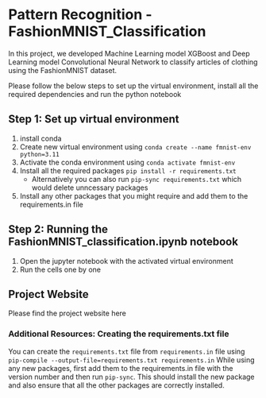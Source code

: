 # Pattern Recognition - FashionMNIST_Classification
In this project, we developed Machine Learning model XGBoost and Deep Learning model Convolutional Neural Network to classify articles of clothing using the FashionMNIST dataset. 

Please follow the below steps to set up the virtual environment, install all the required dependencies and run the python notebook

## Step 1: Set up virtual environment
1. install conda
2. Create new virtual environment using `conda create --name fmnist-env python=3.11`
3. Activate the conda environment using `conda activate fmnist-env`
4. Install all the required packages `pip install -r requirements.txt` 
    - Alternatively you can also run `pip-sync requirements.txt` which would delete unncessary packages
5. Install any other packages that you might require and add them to the requirements.in file

## Step 2: Running the FashionMNIST_classification.ipynb notebook
1. Open the jupyter notebook with the activated virtual environment
2. Run the cells one by one

## Project Website
Please find the project website here

### Additional Resources: Creating the requirements.txt file
You can create the `requirements.txt` file from `requirements.in` file using `pip-compile --output-file=requirements.txt requirements.in`
While using any new packages, first add them to the requirements.in file with the version number and then run `pip-sync`. This should install the new package and also ensure that all the other packages are correctly installed.
